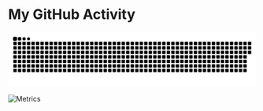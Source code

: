 # My GitHub Activity

<!--START_SECTION:activity-->
![Snake animation](https://github.com/Srivathsav-max/Srivathsav-max/blob/output/github-contribution-grid-snake.svg)

![Metrics](https://metrics.lecoq.io/Srivathsav-max?template=classic&base.header=0&gists=1&lines=1&config.timezone=America%2FToronto)
<!--END_SECTION:activity-->
